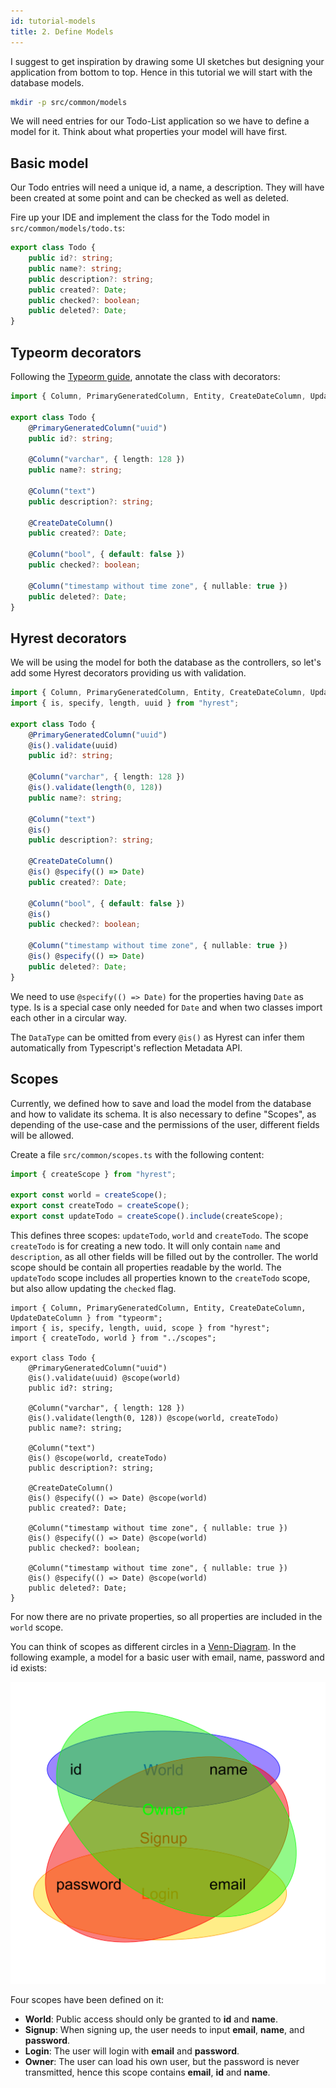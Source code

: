 ```yaml
---
id: tutorial-models
title: 2. Define Models
---
```


I suggest to get inspiration by drawing some UI sketches but designing your application from bottom to top. Hence in this tutorial we will start with the database models.

```sh
mkdir -p src/common/models
```

We will need entries for our Todo-List application so we have to define a model for it.
Think about what properties your model will have first.

## Basic model

Our Todo entries will need a unique id, a name, a description. They will have been created at some point and can be checked as well as deleted.

Fire up your IDE and implement the class for the Todo model in `src/common/models/todo.ts`:

```typescript
export class Todo {
    public id?: string;
    public name?: string;
    public description?: string;
    public created?: Date;
    public checked?: boolean;
    public deleted?: Date;
}
```

## Typeorm decorators

Following the [Typeorm guide](http://typeorm.io/), annotate the class with decorators:

```typescript
import { Column, PrimaryGeneratedColumn, Entity, CreateDateColumn, UpdateDateColumn } from "typeorm";

export class Todo {
    @PrimaryGeneratedColumn("uuid")
    public id?: string;

    @Column("varchar", { length: 128 })
    public name?: string;

    @Column("text")
    public description?: string;

    @CreateDateColumn()
    public created?: Date;

    @Column("bool", { default: false })
    public checked?: boolean;

    @Column("timestamp without time zone", { nullable: true })
    public deleted?: Date;
}
```

## Hyrest decorators

We will be using the model for both the database as the controllers, so let's add some Hyrest decorators providing us with validation.

```typescript
import { Column, PrimaryGeneratedColumn, Entity, CreateDateColumn, UpdateDateColumn } from "typeorm";
import { is, specify, length, uuid } from "hyrest";

export class Todo {
    @PrimaryGeneratedColumn("uuid")
    @is().validate(uuid)
    public id?: string;

    @Column("varchar", { length: 128 })
    @is().validate(length(0, 128))
    public name?: string;

    @Column("text")
    @is()
    public description?: string;

    @CreateDateColumn()
    @is() @specify(() => Date)
    public created?: Date;

    @Column("bool", { default: false })
    @is()
    public checked?: boolean;

    @Column("timestamp without time zone", { nullable: true })
    @is() @specify(() => Date)
    public deleted?: Date;
}
```

We need to use `@specify(() => Date)` for the properties having `Date` as type. Is is a special case only needed for `Date` and when two classes import each other in a circular way.

The `DataType` can be omitted from every `@is()` as Hyrest can infer them automatically from Typescript's reflection Metadata API.

## Scopes

Currently, we defined how to save and load the model from the database and how to validate its schema.
It is also necessary to define "Scopes", as depending of the use-case and the permissions of the user, different fields will be allowed.

Create a file `src/common/scopes.ts` with the following content:

```typescript
import { createScope } from "hyrest";

export const world = createScope();
export const createTodo = createScope();
export const updateTodo = createScope().include(createScope);
```

This defines three scopes: `updateTodo`, `world` and `createTodo`.
The scope `createTodo` is for creating a new todo. It will only contain `name` and `description`, as all other fields will be filled out by the controller.
The world scope should be contain all properties readable by the world.
The `updateTodo` scope includes all properties known to the `createTodo` scope, but also allow updating the `checked` flag.

```
import { Column, PrimaryGeneratedColumn, Entity, CreateDateColumn, UpdateDateColumn } from "typeorm";
import { is, specify, length, uuid, scope } from "hyrest";
import { createTodo, world } from "../scopes";

export class Todo {
    @PrimaryGeneratedColumn("uuid")
    @is().validate(uuid) @scope(world)
    public id?: string;

    @Column("varchar", { length: 128 })
    @is().validate(length(0, 128)) @scope(world, createTodo)
    public name?: string;

    @Column("text")
    @is() @scope(world, createTodo)
    public description?: string;

    @CreateDateColumn()
    @is() @specify(() => Date) @scope(world)
    public created?: Date;

    @Column("timestamp without time zone", { nullable: true })
    @is() @specify(() => Date) @scope(world)
    public checked?: boolean;

    @Column("timestamp without time zone", { nullable: true })
    @is() @specify(() => Date) @scope(world)
    public deleted?: Date;
}
```

For now there are no private properties, so all properties are included in the `world` scope.

You can think of scopes as different circles in a [Venn-Diagram](https://en.wikipedia.org/wiki/Venn_diagram).
In the following example, a model for a basic user with email, name, password and id exists:

![Scopes](assets/scopes.svg)

Four scopes have been defined on it:

- **World**: Public access should only be granted to **id** and **name**.
- **Signup**: When signing up, the user needs to input **email**, **name**, and **password**.
- **Login**: The user will login with **email** and **password**.
- **Owner**: The user can load his own user, but the password is never transmitted, hence this scope contains **email**, **id** and **name**.
